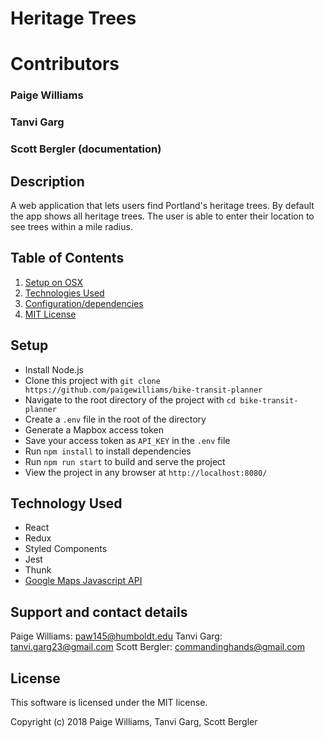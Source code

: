 # **Heritage Trees**

# Contributors
### Paige Williams  
### Tanvi Garg
### Scott Bergler (documentation)  

## Description
A web application that lets users find Portland's heritage trees. By default the app shows all heritage trees. The user is able to enter their location to see trees within a mile radius. 

## Table of Contents
  1. [Setup on OSX](#setup)
  2. [Technologies Used](#Tech-used)
  3. [Configuration/dependencies](#config-dep)
  4. [MIT License](#mit-lic)

## Setup <a name="setup"></a>
* Install Node.js
* Clone this project with `git clone https://github.com/paigewilliams/bike-transit-planner`
* Navigate to the root directory of the project with `cd bike-transit-planner`
* Create a `.env` file in the root of the directory
* Generate a Mapbox access token
* Save your access token as `API_KEY` in the `.env` file
* Run `npm install` to install dependencies
* Run `npm run start` to build and serve the project
* View the project in any browser at `http://localhost:8080/`

## Technology Used <a name="Tech-used"></a>
* React
* Redux
* Styled Components
* Jest
* Thunk
* [Google Maps Javascript API](https://developers.google.com/maps/documentation/javascript/tutorial)

## Support and contact details

Paige Williams: [paw145@humboldt.edu](mailto:paw145@humboldt.edu)
Tanvi Garg: [tanvi.garg23@gmail.com](mailto:tanvi.garg23@gmail.com)
Scott Bergler: [commandinghands@gmail.com](mailto:commandinghands@gmail.com)

## License <a name="mit-lic"></a>

This software is licensed under the MIT license.

Copyright (c) 2018 Paige Williams, Tanvi Garg, Scott Bergler